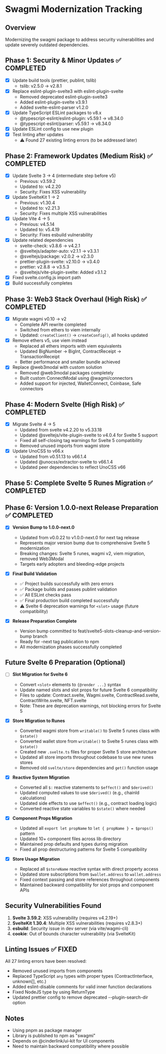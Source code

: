 # Swagmi Modernization Tracking

## Overview

Modernizing the swagmi package to address security vulnerabilities and update severely outdated dependencies.

## Phase 1: Security & Minor Updates ✅ COMPLETED

- [x] Update build tools (prettier, publint, tslib)
  - tslib: v2.5.0 → v2.8.1
- [x] Replace eslint-plugin-svelte3 with eslint-plugin-svelte
  - Removed deprecated eslint-plugin-svelte3
  - Added eslint-plugin-svelte v3.9.1
  - Added svelte-eslint-parser v1.2.0
- [x] Update TypeScript ESLint packages to v8.x
  - @typescript-eslint/eslint-plugin: v5.59.1 → v8.34.0
  - @typescript-eslint/parser: v5.59.1 → v8.34.0
- [x] Update ESLint config to use new plugin
- [x] Test linting after updates
  - ⚠️ Found 27 existing linting errors (to be addressed later)

## Phase 2: Framework Updates (Medium Risk) ✅ COMPLETED

- [x] Update Svelte 3 → 4 (intermediate step before v5)
  - Previous: v3.59.2
  - Updated to: v4.2.20
  - Security: Fixes XSS vulnerability
- [x] Update SvelteKit 1 → 2
  - Previous: v1.30.4
  - Updated to: v2.21.3
  - Security: Fixes multiple XSS vulnerabilities
- [x] Update Vite 4 → 5
  - Previous: v4.5.14
  - Updated to: v5.4.19
  - Security: Fixes esbuild vulnerability
- [x] Update related dependencies
  - svelte-check: v3.8.6 → v4.2.1
  - @sveltejs/adapter-auto: v2.1.1 → v3.3.1
  - @sveltejs/package: v2.0.2 → v2.3.0
  - prettier-plugin-svelte: v2.10.0 → v3.4.0
  - prettier: v2.8.8 → v3.5.3
  - @sveltejs/vite-plugin-svelte: Added v3.1.2
- [x] Fixed svelte.config.js import path
- [x] Build successfully completes

## Phase 3: Web3 Stack Overhaul (High Risk) ✅ COMPLETED

- [x] Migrate wagmi v0.10 → v2
  - Complete API rewrite completed
  - Switched from ethers to viem internally
  - Updated: `createClient()` → `createConfig()`, all hooks updated
- [x] Remove ethers v5, use viem instead
  - Replaced all ethers imports with viem equivalents
  - Updated BigNumber → BigInt, ContractReceipt → TransactionReceipt
  - Better performance and smaller bundle achieved
- [x] Replace @web3modal with custom solution
  - Removed @web3modal packages completely
  - Built custom ConnectModal using @wagmi/connectors
  - Added support for injected, WalletConnect, Coinbase, Safe connectors

## Phase 4: Modern Svelte (High Risk) ✅ COMPLETED

- [x] Migrate Svelte 4 → 5
  - Updated from svelte v4.2.20 to v5.33.18
  - Updated @sveltejs/vite-plugin-svelte to v4.0.4 for Svelte 5 support
  - Fixed all self-closing tag warnings for Svelte 5 compatibility
  - Removed unused imports from wagmi store
- [x] Update UnoCSS to v66.x
  - Updated from v0.51.13 to v66.1.4
  - Updated @unocss/extractor-svelte to v66.1.4
  - Updated peer dependencies to reflect UnoCSS v66

## Phase 5: Complete Svelte 5 Runes Migration ✅ COMPLETED

## Phase 6: Version 1.0.0-next Release Preparation ✅ COMPLETED

- [x] **Version Bump to 1.0.0-next.0**
  - Updated from v0.0.22 to v1.0.0-next.0 for next tag release
  - Represents major version bump due to comprehensive Svelte 5 modernization
  - Breaking changes: Svelte 5 runes, wagmi v2, viem migration, removed Web3Modal
  - Targets early adopters and bleeding-edge projects

- [x] **Final Build Validation**
  - ✅ Project builds successfully with zero errors
  - ✅ Package builds and passes publint validation
  - ✅ All ESLint checks pass
  - ✅ Final production build completed successfully
  - ⚠️ Svelte 6 deprecation warnings for `<slot>` usage (future compatibility)

- [x] **Release Preparation Complete**
  - Version bump committed to feat/svelte5-slots-cleanup-and-version-bump branch
  - Ready for -next tag publication to npm
  - All modernization phases successfully completed

## Future Svelte 6 Preparation (Optional)

- [ ] **Slot Migration for Svelte 6**
  - Convert `<slot>` elements to `{@render ...}` syntax
  - Update named slots and slot props for future Svelte 6 compatibility
  - Files to update: Contract.svelte, Wagmi.svelte, ContractRead.svelte, ContractWrite.svelte, NFT.svelte
  - Note: These are deprecation warnings, not blocking errors for Svelte 5

- [x] **Store Migration to Runes**
  - Converted wagmi store from `writable()` to Svelte 5 runes class with `$state()`
  - Converted wallet store from `writable()` to Svelte 5 runes class with `$state()`
  - Created new `.svelte.ts` files for proper Svelte 5 store architecture
  - Updated all store imports throughout codebase to use new runes stores
  - Removed old `svelte/store` dependencies and `get()` function usage

- [x] **Reactive System Migration**
  - Converted all `$:` reactive statements to `$effect()` and `$derived()`
  - Updated computed values to use `$derived()` (e.g., chainId calculations)
  - Updated side effects to use `$effect()` (e.g., contract loading logic)
  - Converted reactive state variables to `$state()` where needed

- [x] **Component Props Migration**
  - Updated all `export let propName` to `let { propName } = $props()` pattern
  - Updated 10+ component files across lib directory
  - Maintained prop defaults and types during migration
  - Fixed all prop destructuring patterns for Svelte 5 compatibility

- [x] **Store Usage Migration**
  - Replaced all `$storeName` reactive syntax with direct property access
  - Updated store subscriptions from `$wallet.address` to `wallet.address`
  - Fixed context passing and store references throughout components
  - Maintained backward compatibility for slot props and component APIs

## Security Vulnerabilities Found

1. **Svelte 3.59.2**: XSS vulnerability (requires v4.2.19+)
2. **SvelteKit 1.30.4**: Multiple XSS vulnerabilities (requires v2.8.3+)
3. **esbuild**: Security issue in dev server (via vite/wagmi-cli)
4. **cookie**: Out of bounds character vulnerability (via SvelteKit)

## Linting Issues ✅ FIXED

All 27 linting errors have been resolved:

- Removed unused imports from components
- Replaced TypeScript `any` types with proper types (ContractInterface, unknown[], etc.)
- Added eslint-disable comments for valid inner function declarations
- Fixed NodeJS type by using ReturnType<typeof setInterval>
- Updated prettier config to remove deprecated --plugin-search-dir option

## Notes

- Using pnpm as package manager
- Library is published to npm as "swagmi"
- Depends on @cinderlink/ui-kit for UI components
- Need to maintain backward compatibility where possible
